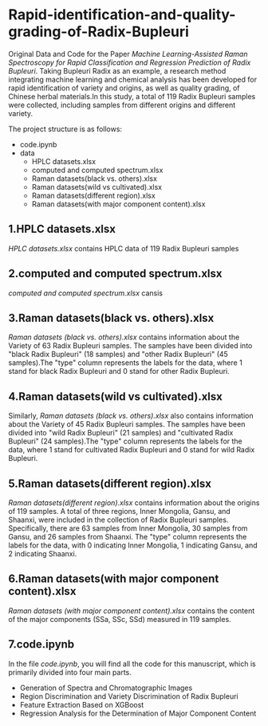 # Rapid-identification-and-quality-grading-of-Radix-Bupleuri
Original Data and Code for the Paper _Machine Learning-Assisted Raman Spectroscopy for Rapid Classification and Regression Prediction of Radix Bupleuri_.
Taking Bupleuri Radix as an example, a research method integrating machine learning and chemical analysis has been developed for rapid identification of variety and origins, as well as quality grading, of Chinese herbal materials.In this study, a total of 119 Radix Bupleuri samples were collected, including samples from different origins and different variety.

The project structure is as follows:
* code.ipynb
* data
    * HPLC datasets.xlsx
    * computed and computed spectrum.xlsx
    * Raman datasets(black vs. others).xlsx
    * Raman datasets(wild vs cultivated).xlsx
    * Raman datasets(different region).xlsx
    * Raman datasets(with major component content).xlsx

## 1.HPLC datasets.xlsx
_HPLC datasets.xlsx_ contains HPLC data of 119 Radix Bupleuri samples

## 2.computed and computed spectrum.xlsx
_computed and computed spectrum.xlsx_ cansis

## 3.Raman datasets(black vs. others).xlsx
_Raman datasets (black vs. others).xlsx_ contains information about the Variety of 63 Radix Bupleuri samples. The samples have been divided into "black Radix Bupleuri" (18 samples) and "other Radix Bupleuri" (45 samples).The "type" column represents the labels for the data, where 1 stand for black Radix Bupleuri and 0 stand for other Radix Bupleuri.

## 4.Raman datasets(wild vs cultivated).xlsx
Similarly, _Raman datasets (black vs. others).xlsx_ also contains information about the Variety of 45 Radix Bupleuri samples. The samples have been divided into "wild Radix Bupleuri" (21 samples) and "cultivated Radix Bupleuri" (24 samples).The "type" column represents the labels for the data, where 1 stand for cultivated Radix Bupleuri and 0 stand for wild Radix Bupleuri.

## 5.Raman datasets(different region).xlsx
_Raman datasets(different region).xlsx_ contains information about the origins of 119 samples. A total of three regions, Inner Mongolia, Gansu, and Shaanxi, were included in the collection of Radix Bupleuri samples. Specifically, there are 63 samples from Inner Mongolia, 30 samples from Gansu, and 26 samples from Shaanxi. The "type" column represents the labels for the data, with 0 indicating Inner Mongolia, 1 indicating Gansu, and 2 indicating Shaanxi.

## 6.Raman datasets(with major component content).xlsx
_Raman datasets (with major component content).xlsx_ contains the content of the major components (SSa, SSc, SSd) measured in 119 samples.

## 7.code.ipynb
In the file _code.ipynb_, you will find all the code for this manuscript, which is primarily divided into four main parts.
* Generation of Spectra and Chromatographic Images
* Region Discrimination and Variety Discrimination of Radix Bupleuri
* Feature Extraction Based on XGBoost
* Regression Analysis for the Determination of Major Component Content
